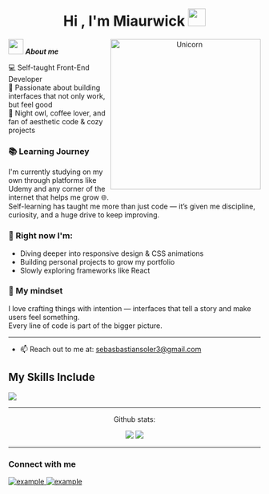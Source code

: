 <h1 align="center">Hi , I'm Miaurwick <img src="https://media.giphy.com/media/hvRJCLFzcasrR4ia7z/giphy.gif" width="35"></h1>
<p align="center">

<img align="right" width=300px alt="Unicorn" src="https://c.tenor.com/GN73MKBawZYAAAAi/busy-cute.gif" />

 <img src="https://media.giphy.com/media/ObNTw8Uzwy6KQ/giphy.gif" width="30px">&nbsp;***About me***

💻 Self-taught Front-End Developer  
🎯 Passionate about building interfaces that not only work, but feel good  
🌙 Night owl, coffee lover, and fan of aesthetic code & cozy projects  

### 📚 Learning Journey
I'm currently studying on my own through platforms like Udemy and any corner of the internet that helps me grow 🌐.  
Self-learning has taught me more than just code — it’s given me discipline, curiosity, and a huge drive to keep improving.

### 🌱 Right now I'm:
- Diving deeper into responsive design & CSS animations
- Building personal projects to grow my portfolio
- Slowly exploring frameworks like React

### 🧠 My mindset
I love crafting things with intention — interfaces that tell a story and make users feel something.  
Every line of code is part of the bigger picture.

---
- 📫 Reach out to me at: <a href="sebasbastiansoler3@gmail.com">sebasbastiansoler3@gmail.com</a>

## My Skills Include

<p>
  <a href="https://skillicons.dev">
    <img src="https://skillicons.dev/icons?i=css,html,tailwind" />
  </a>
</p>

----

<div align="center">
<h2">Github stats:</h2> 

[![](https://github-readme-stats.vercel.app/api?username=GothiccMiaurwick&show_icons=true&theme=tokyonight&hide_border=true&locale=en)](https://github.com/GothiccMiaurwick)
[![](https://github-readme-streak-stats.herokuapp.com/?user=GothiccMiaurwicktheme=material-palenight)](https://github.com/GothiccMiaurwick)
</div>


----

<h3 >Connect with me</h3>

<div>
  <div>
    <a [ href="https://linkedin.com/in/example](https://www.linkedin.com/in/juan-sebastian-soler-%C3%A1vila-071002300/)" target="_blank">
      <img src="https://img.shields.io/badge/Linked%20In-0A66C2.svg?style=for-the-badge&logo=linkedin&logoColor=white" alt="example"/>
    </a>
    <a href="https://twitter.com/example](https://x.com/MIAURWICK)" target="_blank">
      <img src="https://img.shields.io/badge/Twitter-1DA1F2.svg?style=for-the-badge&logo=twitter&logoColor=white" alt="example"/>
    </a>
  </div>
</div>
